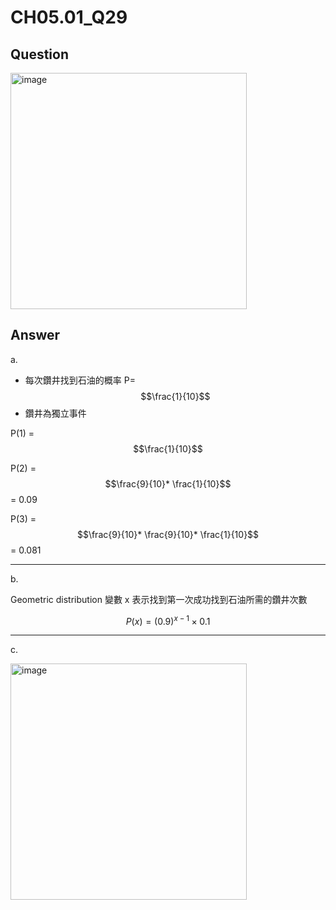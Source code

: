 # CH05.01_Q29

## Question

<img width="378" alt="image" src="https://github.com/user-attachments/assets/2c008df7-54de-40da-8091-8f5b71eaeca8">

## Answer
a.
- 每次鑽井找到石油的概率 P= $$\frac{1}{10}$$
- 鑽井為獨立事件

P(1) = $$\frac{1}{10}$$

P(2) = $$\frac{9}{10}* \frac{1}{10}$$ = 0.09

P(3) = $$\frac{9}{10}* \frac{9}{10}* \frac{1}{10}$$ = 0.081

---

b.

Geometric distribution
變數 x 表示找到第一次成功找到石油所需的鑽井次數

$$P(x) = (0.9)^{x-1} \times 0.1$$

---

c.

<img width="378" alt="image" src="https://github.com/user-attachments/assets/7d23d8fa-3f48-4c1d-8751-b11b4e6e8fa1">
